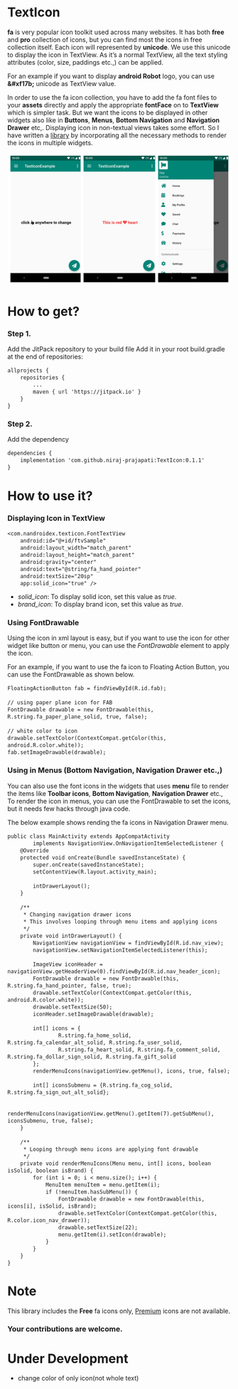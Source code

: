 # TextIcon
<b>fa</b> is very popular icon toolkit used across many websites. It has both <b>free</b> and <b>pro</b> collection of icons, but you can find most the icons in free collection itself. Each icon will represented by <b>unicode</b>. We use this unicode to display the icon in TextView. As it’s a normal TextView, all the text styling attributes (color, size, paddings etc.,) can be applied.

For an example if you want to display <b>android Robot</b> logo, you can use <b>\&#xf17b;</b> unicode as TextView value.

In order to use the fa icon collection, you have to add the fa font files to your <strong>assets</strong> directly and apply the appropriate <strong>fontFace</strong> on to <strong>TextView</strong> which is simpler task. But we want the icons to be displayed in other widgets also like in <strong>Buttons</strong>, <strong>Menus</strong>, <strong>Bottom Navigation</strong> and <strong>Navigation Drawer</strong> etc,. Displaying icon in non-textual views takes some effort. So I have written a <a rel="nofollow" href="https://github.com/NAndroidEx/TextIcon" target="_blank" class="follow">library</a> by incorporating all the necessary methods to render the icons in multiple widgets.

![Screenshots](screenshots.jpg)

# How to get?
<h3>Step 1.</h3> Add the JitPack repository to your build file
Add it in your root build.gradle at the end of repositories:

```
allprojects {
	repositories {
		...
		maven { url 'https://jitpack.io' }
	}
}
```

<h3>Step 2.</h3> Add the dependency

```
dependencies {
	implementation 'com.github.niraj-prajapati:TextIcon:0.1.1'
}
```

# How to use it?
<h3>Displaying Icon in TextView</h3>

```
<com.nandroidex.texticon.FontTextView
    android:id="@+id/ftvSample"
    android:layout_width="match_parent"
    android:layout_height="match_parent"
    android:gravity="center"
    android:text="@string/fa_hand_pointer"
    android:textSize="20sp"
    app:solid_icon="true" />
```

<ul>
<li><em>solid_icon</em>: To display solid icon, set this value as <em>true</em>.</li>
<li><em>brand_icon</em>: To display brand icon, set this value as <em>true</em>.</li>
</ul>

<h3>Using FontDrawable</h3>

Using the icon in xml layout is easy, but if you want to use the icon for other widget like button or menu, you can use the <em>FontDrawable</em> element to apply the icon.

For an example, if you want to use the fa icon to Floating Action Button, you can use the FontDrawable as shown below.
```
FloatingActionButton fab = findViewById(R.id.fab);
 
// using paper plane icon for FAB
FontDrawable drawable = new FontDrawable(this, R.string.fa_paper_plane_solid, true, false);
 
// white color to icon
drawable.setTextColor(ContextCompat.getColor(this, android.R.color.white));
fab.setImageDrawable(drawable);
```

<h3>Using in Menus (Bottom Navigation, Navigation Drawer etc.,)</h3>

You can also use the font icons in the widgets that uses <strong>menu</strong> file to render the items like <strong>Toolbar icons</strong>, <strong>Bottom Navigation</strong>, <strong>Navigation Drawer</strong> etc., To render the icon in menus, you can use the FontDrawable to set the icons, but it needs few hacks through java code.

The below example shows rending the fa icons in Navigation Drawer menu.

```
public class MainActivity extends AppCompatActivity
        implements NavigationView.OnNavigationItemSelectedListener {
    @Override
    protected void onCreate(Bundle savedInstanceState) {
        super.onCreate(savedInstanceState);
        setContentView(R.layout.activity_main);
 
        intDrawerLayout();
    }
 
    /**
     * Changing navigation drawer icons
     * This involves looping through menu items and applying icons
     */
    private void intDrawerLayout() {
        NavigationView navigationView = findViewById(R.id.nav_view);
        navigationView.setNavigationItemSelectedListener(this);
 
        ImageView iconHeader = navigationView.getHeaderView(0).findViewById(R.id.nav_header_icon);
        FontDrawable drawable = new FontDrawable(this, R.string.fa_hand_pointer, false, true);
        drawable.setTextColor(ContextCompat.getColor(this, android.R.color.white));
        drawable.setTextSize(50);
        iconHeader.setImageDrawable(drawable);
 
        int[] icons = {
                R.string.fa_home_solid, R.string.fa_calendar_alt_solid, R.string.fa_user_solid,
                R.string.fa_heart_solid, R.string.fa_comment_solid, R.string.fa_dollar_sign_solid, R.string.fa_gift_solid
        };
        renderMenuIcons(navigationView.getMenu(), icons, true, false);
 
        int[] iconsSubmenu = {R.string.fa_cog_solid, R.string.fa_sign_out_alt_solid};
 
        renderMenuIcons(navigationView.getMenu().getItem(7).getSubMenu(), iconsSubmenu, true, false);
    }
 
    /**
     * Looping through menu icons are applying font drawable
     */
    private void renderMenuIcons(Menu menu, int[] icons, boolean isSolid, boolean isBrand) {
        for (int i = 0; i < menu.size(); i++) {
            MenuItem menuItem = menu.getItem(i);
            if (!menuItem.hasSubMenu()) {
                FontDrawable drawable = new FontDrawable(this, icons[i], isSolid, isBrand);
                drawable.setTextColor(ContextCompat.getColor(this, R.color.icon_nav_drawer));
                drawable.setTextSize(22);
                menu.getItem(i).setIcon(drawable);
            }
        }
    }
}
```

# Note

This library includes the <b>Free</b> fa icons only, <a href="https://fontawesome.com/pro" target="_blank">Premium</a> icons are not available.
<h3>Your contributions are welcome.</h3>

# Under Development

- change color of only icon(not whole text)
